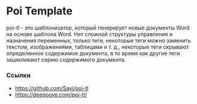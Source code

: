 # Poi Template
poi-tl - это шаблонизатор, который генерирует новые документы Word на основе шаблона Word.
Нет сложной структуры управления и назначения переменных, только теги, 
некоторые теги можно заменить текстом, изображениями, таблицами и т. д., 
некоторые теги скрывают определенное содержимое документа, 
в то время как другие теги зацикливают серию содержимого документа.

### Ссылки
* https://github.com/Sayi/poi-tl
* https://deepoove.com/poi-tl/
